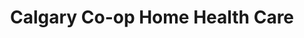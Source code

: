 ---
title: "Calgary Co-op Home Health Care"
url: /calgary/calgary-co-op-home-health-care/
shop: Sanitätshaus
---